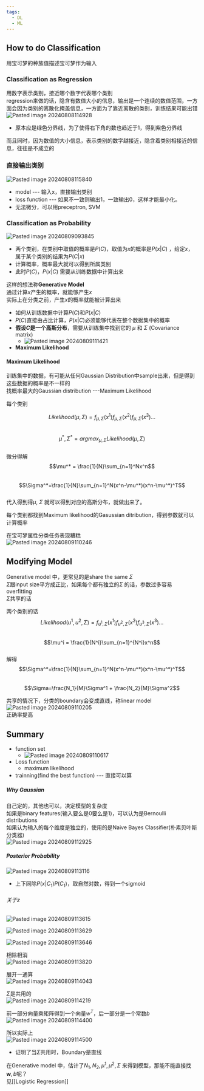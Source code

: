 ```yaml
---
tags:
  - DL
  - ML
---
```


## How to do Classification

用宝可梦的种族值描述宝可梦作为输入  

### Classification as Regression

用数字表示类别，接近哪个数字代表哪个类别  
regression来做的话，隐含有数值大小的信息，输出是一个连续的数值范围，一方面会因为类别的离散化掩盖信息，一方面为了靠近离散的类别，训练结果可能出错  
![Pasted image 20240808114928](https://raw.githubusercontent.com/Emisaber/pic_obsidian/main/Pasted%20image%2020240808114928.png)    
- 原本应是绿色分界线，为了使得右下角的数也趋近于1，得到紫色分界线

而且同时，因为数值的大小信息，表示类别的数字越接近，隐含着类别相接近的信息，往往是不成立的  

### 直接输出类别

![Pasted image 20240808115840](https://raw.githubusercontent.com/Emisaber/pic_obsidian/main/Pasted%20image%2020240808115840.png)  
- model  ---  输入x，直接输出类别
- loss function ---  如果不一致则输出1，一致输出0，这样才能最小化。
- 无法微分，可以用preceptron, SVM  

### Classification as Probability

![Pasted image 20240809093845](https://raw.githubusercontent.com/Emisaber/pic_obsidian/main/Pasted%20image%2020240809093845.png)  
- 两个类别，在类别中取值的概率是$P(C)$，取值为$x$的概率是$P(x|C)$ ，给定$x$，属于某个类别的结果为$P(C|x)$  
- 计算概率，概率最大就可以得到所属类别
- 此时$P(C)$，$P(x|C)$ 需要从训练数据中计算出来

这样的想法称**Generative Model**  
通过计算$x$产生的概率，就能够产生$x$  
实际上在分类之前，产生$x$的概率就能被计算出来  

- 如何从训练数据中计算$P(C)$和$P(x|C)$
- $P(C)$直接由占比计算，$P(x|C)$必须能够代表在整个数据集中的概率
- **假设$C$是一个高斯分布**，需要从训练集中找到它的 $\mu$ 和 $\Sigma$ (Covariance matrix) 
	- ![Pasted image 20240809111421](https://raw.githubusercontent.com/Emisaber/pic_obsidian/main/Pasted%20image%2020240809111421.png)
- **Maximum Likelihood**

#### Maximum Likelihood
训练集中的数据，有可能从任何Gaussian Distribution中sample出来，但是得到这些数据的概率是不一样的  
找概率最大的Gaussian distribution ---Maximum Likelihood   

每个类别

$$Likelihood(\mu, \Sigma) = f_{\mu, \Sigma}(x^1) f_{\mu, \Sigma}(x^2) f_{\mu, \Sigma}(x^3)...$$  
$$\mu^*, \Sigma^* = argmax_{\mu,\Sigma}Likelihood(\mu,\Sigma)$$  
微分得解  
$$\mu^* = \frac{1}{N}\sum_{n=1}^Nx^n$$  
$$\Sigma^*=\frac{1}{N}\sum_{n=1}^N(x^n-\mu^*)(x^n-\mu^*)^T$$  
代入得到得$\mu$, $\Sigma$ 就可以得到对应的高斯分布，就做出来了。  

每个类别都找到Maximum likelihood的Gasussian ditribution，得到参数就可以计算概率  

在宝可梦属性分类任务表现糟糕  
![Pasted image 20240809110246](https://raw.githubusercontent.com/Emisaber/pic_obsidian/main/Pasted%20image%2020240809110246.png)
## Modifying Model

Generative model 中，更常见的是share the same $\Sigma$  
$\Sigma$跟input size平方成正比，如果每个都有独立的$\Sigma$ 的话，参数过多容易overfitting  
$\Sigma$共享的话  

两个类别的话  
$$Likelihood(u^1,u^2,\Sigma) = f_{u^1,\Sigma}(x^1)f_{u^2,\Sigma}(x^2)f_{u^3,\Sigma}(x^3)...$$  
$$\mu^i = \frac{1}{N^i}\sum_{n=1}^{N^i}x^n$$  
解得  
$$\Sigma^*=\frac{1}{N}\sum_{n=1}^N(x^n-\mu^*)(x^n-\mu^*)^T$$  
$$\Sigma=\frac{N_1}{M}\Sigma^1 + \frac{N_2}{M}\Sigma^2$$  

共享的情况下，分类的boundary会变成直线，称linear model  
![Pasted image 20240809110205](https://raw.githubusercontent.com/Emisaber/pic_obsidian/main/Pasted%20image%2020240809110205.png)  
正确率提高  

## Summary

- function set
	- ![Pasted image 20240809110617](https://raw.githubusercontent.com/Emisaber/pic_obsidian/main/Pasted%20image%2020240809110617.png)
- Loss function
	- maximum likelihood
- trainning(find the best function) --- 直接可以算  

##### Why Gaussian
自己定的，其他也可以，决定模型的复杂度  
如果是binary features(输入要么是0要么是1)，可以认为是Bernoulli distributions  
如果认为输入的每个维度是独立的，使用的是Naive Bayes Classifier(朴素贝叶斯分类器)  
![Pasted image 20240809112925](https://raw.githubusercontent.com/Emisaber/pic_obsidian/main/Pasted%20image%2020240809112925.png)  

##### Posterior Probability
![Pasted image 20240809113116](https://raw.githubusercontent.com/Emisaber/pic_obsidian/main/Pasted%20image%2020240809113116.png)  
- 上下同除$P(x|C_1)P(C_1)$，取自然对数，得到一个sigmoid
###### 关于z
![Pasted image 20240809113615](https://raw.githubusercontent.com/Emisaber/pic_obsidian/main/Pasted%20image%2020240809113615.png)  

![Pasted image 20240809113629](https://raw.githubusercontent.com/Emisaber/pic_obsidian/main/Pasted%20image%2020240809113629.png)  

![Pasted image 20240809113646](https://raw.githubusercontent.com/Emisaber/pic_obsidian/main/Pasted%20image%2020240809113646.png)  

相除相消  
![Pasted image 20240809113820](https://raw.githubusercontent.com/Emisaber/pic_obsidian/main/Pasted%20image%2020240809113820.png)

展开一通算  
![Pasted image 20240809114043](https://raw.githubusercontent.com/Emisaber/pic_obsidian/main/Pasted%20image%2020240809114043.png)  

$\Sigma$是共用的  
![Pasted image 20240809114219](https://raw.githubusercontent.com/Emisaber/pic_obsidian/main/Pasted%20image%2020240809114219.png)  

前一部分向量乘矩阵得到一个向量$w^T$，后一部分是一个常数$b$  
![Pasted image 20240809114400](https://raw.githubusercontent.com/Emisaber/pic_obsidian/main/Pasted%20image%2020240809114400.png)  

所以实际上  
![Pasted image 20240809114500](https://raw.githubusercontent.com/Emisaber/pic_obsidian/main/Pasted%20image%2020240809114500.png)  
- 证明了当$\Sigma$共用时，Boundary是直线

在Generative model 中，估计了$N_1, N_2, \mu^1, \mu^2, \Sigma$ 来得到模型，那能不能直接找$\textbf{w}, b$呢？   
见[[Logistic Regression]]  


















